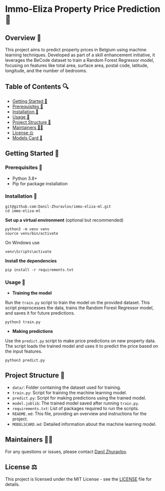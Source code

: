 # Immo-Eliza Property Price Prediction 🏡

## Overview 📝

This project aims to predict property prices in Belgium using machine learning techniques. Developed as part of a skill enhancement initiative, it leverages the BeCode dataset to train a Random Forest Regressor model, focusing on features like total area, surface area, postal code, latitude, longitude, and the number of bedrooms.

## Table of Contents 🔍
- [Getting Started 🚀](#getting-started-🚀)
- [Prerequisites 🔑](#prerequisites-🔑)
- [Installation 🔧](#installation-🔧)
- [Usage 🔄](#usage-🔄)
- [Project Structure 📁](#project-structure-📁)
- [Maintainers 👷‍♂️](#maintainers-👷‍♂️)
- [License ⚖️](#license-⚖️)
- [Models Card 🧠](MODELSCARD.md)

## Getting Started 🚀

### Prerequisites 🔑
- Python 3.8+
- Pip for package installation

### Installation 🔧

    git@github.com:Danil-Zhuravlov/immo-eliza-ml.git
    cd immo-eliza-ml

**Set up a virtual environment** (optional but recommended)

    python3 -m venv venv
    source venv/bin/activate
    
On Windows use

    venv\Scripts\activate

**Install the dependencies**

    pip install -r requirements.txt

### Usage 🔄

- **Training the model**

Run the `train.py` script to train the model on the provided dataset. This script preprocesses the data, trains the Random Forest Regressor model, and saves it for future predictions.

    python3 train.py

- **Making predictions**

Use the `predict.py` script to make price predictions on new property data. The script loads the trained model and uses it to predict the price based on the input features.

    python3 predict.py

## Project Structure 📁
- `data/`: Folder containing the dataset used for training.
- `train.py`: Script for training the machine learning model.
- `predict.py`: Script for making predictions using the trained model.
- `model.joblib`: The trained model saved after running `train.py`.
- `requirements.txt`: List of packages required to run the scripts.
- `README.md`: This file, providing an overview and instructions for the project.
- `MODELSCARD.md`: Detailed information about the machine learning model.

## Maintainers 👷‍♂️
For any questions or issues, please contact [Danil Zhuravlov](https://www.linkedin.com/in/danil-zhuravlov/).

## License ⚖️
This project is licensed under the MIT License - see the [LICENSE](LICENSE) file for details.
